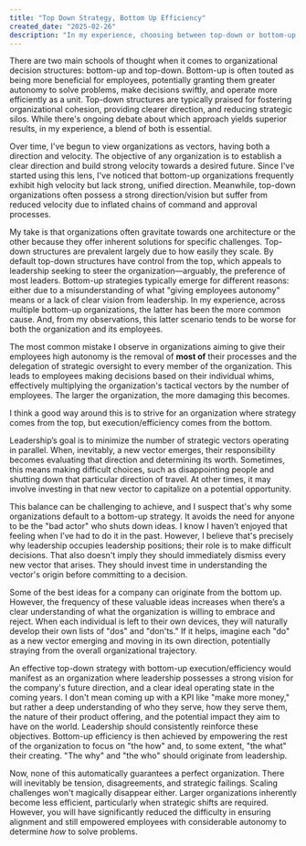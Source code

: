 ```yaml
---
title: "Top Down Strategy, Bottom Up Efficiency"
created_date: "2025-02-26"
description: "In my experience, choosing between top-down or bottom-up org structures isn't enough.  I think the sweet spot is one where leadership sets the direction, but we empower everyone to figure out the best way to get there, making the org fast and focused."
---
```

There are two main schools of thought when it comes to organizational decision structures: bottom-up and top-down. Bottom-up is often touted as being more beneficial for employees, potentially granting them greater autonomy to solve problems, make decisions swiftly, and operate more efficiently as a unit. Top-down structures are typically praised for fostering organizational cohesion, providing clearer direction, and reducing strategic silos. While there's ongoing debate about which approach yields superior results, in my experience, a blend of both is essential.

Over time, I've begun to view organizations as vectors, having both a direction and velocity. The objective of any organization is to establish a clear direction and build strong velocity towards a desired future. Since I've started using this lens, I've noticed that bottom-up organizations frequently exhibit high velocity but lack strong, unified direction. Meanwhile, top-down organizations often possess a strong direction/vision but suffer from reduced velocity due to inflated chains of command and approval processes.

My take is that organizations often gravitate towards one architecture or the other because they offer inherent solutions for specific challenges. Top-down structures are prevalent largely due to how easily they scale. By default top-down structures have control from the top, which appeals to leadership seeking to steer the organization—arguably, the preference of most leaders. Bottom-up strategies typically emerge for different reasons: either due to a misunderstanding of what "giving employees autonomy" means or a lack of clear vision from leadership. In my experience, across multiple bottom-up organizations, the latter has been the more common cause. And, from my observations, this latter scenario tends to be worse for both the organization and its employees.

The most common mistake I observe in organizations aiming to give their employees high autonomy is the removal of **most of** their processes and the delegation of strategic oversight to every member of the organization. This leads to employees making decisions based on their individual whims, effectively multiplying the organization's tactical vectors by the number of employees. The larger the organization, the more damaging this becomes.

I think a good way around this is to strive for an organization where strategy comes from the top, but execution/efficiency comes from the bottom.

Leadership’s goal is to minimize the number of strategic vectors operating in parallel. When, inevitably, a new vector emerges, their responsibility becomes evaluating that direction and determining its worth. Sometimes, this means making difficult choices, such as disappointing people and shutting down that particular direction of travel. At other times, it may involve investing in that new vector to capitalize on a potential opportunity.

This balance can be challenging to achieve, and I suspect that's why some organizations default to a bottom-up strategy. It avoids the need for anyone to be the "bad actor" who shuts down ideas. I know I haven’t enjoyed that feeling when I’ve had to do it in the past. However, I believe that's precisely why leadership occupies leadership positions; their role is to make difficult decisions. That also doesn't imply they should immediately dismiss every new vector that arises. They should invest time in understanding the vector's origin before committing to a decision.

Some of the best ideas for a company can originate from the bottom up. However, the frequency of these valuable ideas increases when there’s a clear understanding of what the organization is willing to embrace and reject. When each individual is left to their own devices, they will naturally develop their own lists of "dos" and "don'ts." If it helps, imagine each "do" as a new vector emerging and moving in its own direction, potentially straying from the overall organizational trajectory.

An effective top-down strategy with bottom-up execution/efficiency would manifest as an organization where leadership possesses a strong vision for the company's future direction, and a clear ideal operating state in the coming years. I don't mean coming up with a KPI like "make more money," but rather a deep understanding of who they serve, how they serve them, the nature of their product offering, and the potential impact they aim to have on the world. Leadership should consistently reinforce these objectives. Bottom-up efficiency is then achieved by empowering the rest of the organization to focus on "the how" and, to some extent, "the what" their creating. "The why" and "the who" should originate from leadership.

Now, none of this automatically guarantees a perfect organization. There will inevitably be tension, disagreements, and strategic failings. Scaling challenges won't magically disappear either. Larger organizations inherently become less efficient, particularly when strategic shifts are required. However, you will have significantly reduced the difficulty in ensuring alignment and still empowered employees with considerable autonomy to determine _how_ to solve problems.
